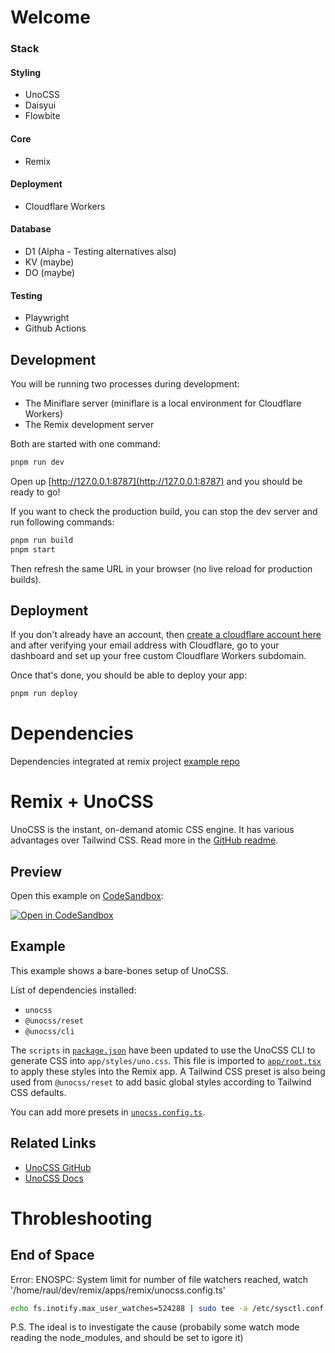 # Welcome
### Stack
#### Styling
- UnoCSS
- Daisyui
- Flowbite
#### Core
- Remix
#### Deployment
- Cloudflare Workers
#### Database
- D1 (Alpha - Testing alternatives also)
- KV (maybe)
- DO (maybe)
#### Testing 
- Playwright
- Github Actions

## Development

You will be running two processes during development:

- The Miniflare server (miniflare is a local environment for Cloudflare Workers)
- The Remix development server

Both are started with one command:

```sh
pnpm run dev
```

Open up [http://127.0.0.1:8787](http://127.0.0.1:8787) and you should be ready to go!

If you want to check the production build, you can stop the dev server and run following commands:

```sh
pnpm run build
pnpm start
```

Then refresh the same URL in your browser (no live reload for production builds).

## Deployment

If you don't already have an account, then [create a cloudflare account here](https://dash.cloudflare.com/sign-up) and after verifying your email address with Cloudflare, go to your dashboard and set up your free custom Cloudflare Workers subdomain.

Once that's done, you should be able to deploy your app:

```sh
pnpm run deploy
```

# Dependencies
Dependencies integrated at remix project
[example repo](https://github.com/remix-run/examples/tree/main/unocss)

# Remix + UnoCSS

UnoCSS is the instant, on-demand atomic CSS engine. It has various advantages over Tailwind CSS. Read more in the [GitHub readme](https://github.com/unocss/unocss).

## Preview

Open this example on [CodeSandbox](https://codesandbox.com):

[![Open in CodeSandbox](https://codesandbox.io/static/img/play-codesandbox.svg)](https://codesandbox.io/s/github/remix-run/examples/tree/main/unocss)

## Example

This example shows a bare-bones setup of UnoCSS.

List of dependencies installed:

- `unocss`
- `@unocss/reset`
- `@unocss/cli`

The `scripts` in [`package.json`](./package.json) have been updated to use the UnoCSS CLI to generate CSS into `app/styles/uno.css`. This file is imported to [`app/root.tsx`](./app/root.tsx) to apply these styles into the Remix app. A Tailwind CSS preset is also being used from `@unocss/reset` to add basic global styles according to Tailwind CSS defaults.

You can add more presets in [`unocss.config.ts`](./unocss.config.ts).

## Related Links

- [UnoCSS GitHub](https://github.com/unocss/unocss)
- [UnoCSS Docs](https://uno.antfu.me)

# Throbleshooting
## End of Space 
Error: ENOSPC: System limit for number of file watchers reached, watch '/home/raul/dev/remix/apps/remix/unocss.config.ts'

```bash
echo fs.inotify.max_user_watches=524288 | sudo tee -a /etc/sysctl.conf && sudo sysctl -p
```
P.S. The ideal is to investigate the cause (probabily some watch mode reading the node_modules, and should be set to igore it)

